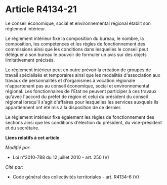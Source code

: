 # Article R4134-21

Le    conseil économique, social et environnemental régional établit son règlement intérieur. 

Le règlement intérieur fixe la composition du bureau, le nombre, la composition, les compétences et les règles de
fonctionnement des commissions ainsi que les conditions dans lesquelles le conseil peut déléguer à son bureau le pouvoir de
formuler un avis sur des objets limitativement précisés. 

Le règlement intérieur peut en outre prévoir la création de groupes de travail spécialisés et temporaires ainsi que les
modalités d'association aux travaux de personnalités et d'organismes à vocation régionale n'appartenant pas au    conseil
économique, social et environnemental régional. Les fonctionnaires de l'Etat ne peuvent participer à ces travaux qu'avec
l'accord du préfet de région et celui du président du conseil régional lorsqu'il s'agit d'affaires pour lesquelles les
services auxquels ils appartiennent ont été mis à la disposition de ce dernier. 

Le règlement intérieur fixe également les règles de fonctionnement des sections ainsi que les conditions d'élection du
président, du vice-président et du secrétaire.

**Liens relatifs à cet article**

_Modifié par_:

  - Loi n°2010-788 du 12 juillet 2010 - art. 250 (V)

_Cité par_:

  - Code général des collectivités territoriales - art. R4134-6 (V)
